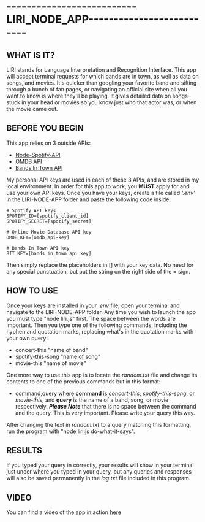 # --------------------------LIRI_NODE_APP--------------------------

## WHAT IS IT?

LIRI stands for Language Interpretation and Recognition Interface. This app will accept terminal requests for which bands are in town, as well as data on songs, and movies. It's quicker than googling your favorite band and sifting through a bunch of fan pages, or navigating an official site when all you want to know is where they'll be playing. It gives detailed data on songs stuck in your head or movies so you know just who that actor was, or when the movie came out.

## BEFORE YOU BEGIN

This app relies on 3 outside APIs:
* [Node-Spotify-API](https://www.npmjs.com/package/node-spotify-api)
* [OMDB API](http://www.omdbapi.com)
* [Bands In Town API](http://www.artists.bandsintown.com/bandsintown-api)

My personal API keys are used in each of these 3 APIs, and are stored in my local environment. In order for this app to work, you **MUST** apply for and use your own API keys. Once you have your keys, create a file called *'.env'* in the LIRI-NODE-APP folder and paste the following code inside:

```dotenv
# Spotify API keys
SPOTIFY_ID=[spotify_client_id]
SPOTIFY_SECRET=[spotify_secret]

# Online Movie Database API key
OMDB_KEY=[omdb_api-key]

# Bands In Town API key
BIT_KEY=[bands_in_town_api_key]
```

Then simply replace the placeholders in [] with your key data. No need for any special punctuation, but put the string on the right side of the = sign.

## HOW TO USE

Once your keys are installed in your *.env* file, open your terminal and navigate to the LIRI-NODE-APP folder. Any time you wish to launch the app you must type "node liri.js" first. The space between the words are important. Then you type one of the following commands, including the hyphen and quotation marks, replacing what's in the quotation marks with your own query:
* concert-this "name of band"
* spotify-this-song "name of song"
* movie-this "name of movie"

One more way to use this app is to locate the *random.txt* file and change its contents to one of the previous commands but in this format:
* command,query
where **command** is *concert-this*, *spotify-this-song*, or *movie-this*, and **query** is the name of a band, song, or movie respectively. ***Please Note*** that there is no space between the command and the query. This is very important. Please write your query this way.

After changing the text in *random.txt* to a query matching this formatting, run the program with "node liri.js do-what-it-says".

## RESULTS

If you typed your query in correctly, your results will show in your terminal just under where you typed in your query, but any queries and responses will also be saved permanently in the *log.txt* file included in this program.

## VIDEO

You can find a video of the app in action [here](https://drive.google.com/file/d/1cggh1TmxrH4O1CBBtoN4d6m1Hq9Qiw72/view)

